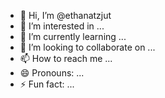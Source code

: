 - 👋 Hi, I’m @ethanatzjut
- 👀 I’m interested in ...
- 🌱 I’m currently learning ...
- 💞️ I’m looking to collaborate on ...
- 📫 How to reach me ...
- 😄 Pronouns: ...
- ⚡ Fun fact: ...

<!---
ethanatzjut/ethanatzjut is a ✨ special ✨ repository because its `README.md` (this file) appears on your GitHub profile.
You can click the Preview link to take a look at your changes.
--->
